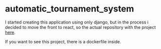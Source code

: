 # automatic_tournament_system

I started creating this application using only django, but in the process i decided to move the front to react, so the actual repository with the project [here](https://github.com/inilay/ATM).

If you want to see this project, there is a dockerfile inside.
